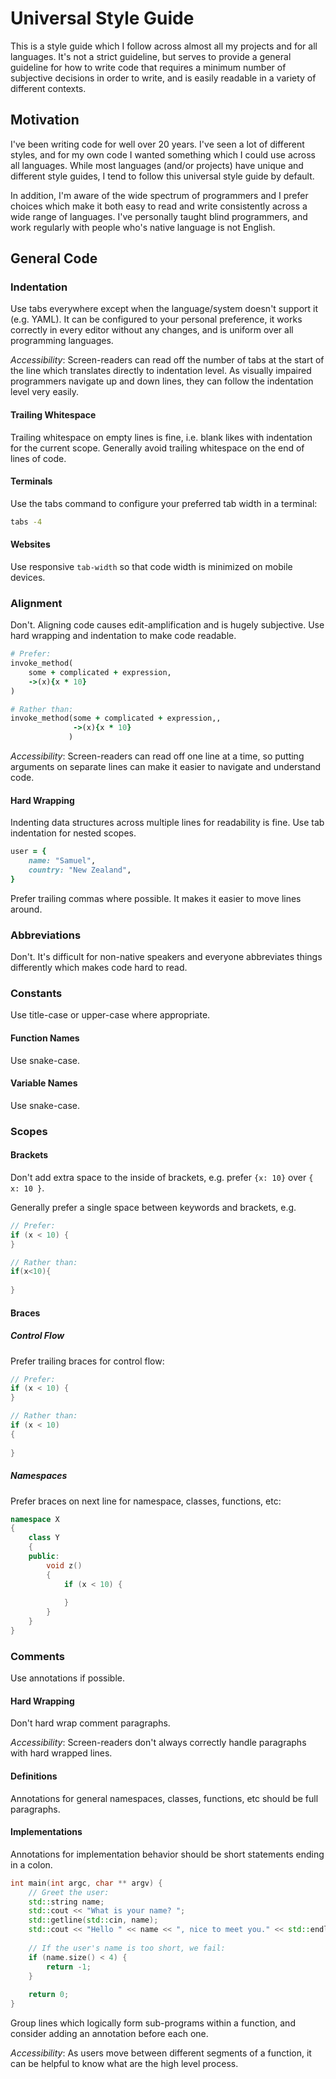 # Universal Style Guide

This is a style guide which I follow across almost all my projects and for all languages. It's not a strict guideline, but serves to provide a general guideline for how to write code that requires a minimum number of subjective decisions in order to write, and is easily readable in a variety of different contexts.

## Motivation

I've been writing code for well over 20 years. I've seen a lot of different styles, and for my own code I wanted something which I could use across all languages. While most languages (and/or projects) have unique and different style guides, I tend to follow this universal style guide by default.

In addition, I'm aware of the wide spectrum of programmers and I prefer choices which make it both easy to read and write consistently across a wide range of languages. I've personally taught blind programmers, and work regularly with people who's native language is not English.

## General Code

### Indentation

Use tabs everywhere except when the language/system doesn't support it (e.g. YAML). It can be configured to your personal preference, it works correctly in every editor without any changes, and is uniform over all programming languages.

*Accessibility*: Screen-readers can read off the number of tabs at the start of the line which translates directly to indentation level. As visually impaired programmers navigate up and down lines, they can follow the indentation level very easily.

#### Trailing Whitespace

Trailing whitespace on empty lines is fine, i.e. blank likes with indentation for the current scope. Generally avoid trailing whitespace on the end of lines of code.

#### Terminals

Use the tabs command to configure your preferred tab width in a terminal:

```bash
tabs -4
```

#### Websites

Use responsive `tab-width` so that code width is minimized on mobile devices.

### Alignment

Don't. Aligning code causes edit-amplification and is hugely subjective. Use hard wrapping and indentation to make code readable.

```ruby
# Prefer:
invoke_method(
	some + complicated + expression,
	->(x){x * 10}
)

# Rather than:
invoke_method(some + complicated + expression,,
              ->(x){x * 10}
             )
```

*Accessibility*: Screen-readers can read off one line at a time, so putting arguments on separate lines can make it easier to navigate and understand code.

#### Hard Wrapping

Indenting data structures across multiple lines for readability is fine. Use tab indentation for nested scopes.

```ruby
user = {
	name: "Samuel",
	country: "New Zealand",
}
```

Prefer trailing commas where possible. It makes it easier to move lines around.

### Abbreviations

Don't. It's difficult for non-native speakers and everyone abbreviates things differently which makes code hard to read.

### Constants

Use title-case or upper-case where appropriate.

#### Function Names

Use snake-case.

#### Variable Names

Use snake-case.

### Scopes

#### Brackets

Don't add extra space to the inside of brackets, e.g. prefer `{x: 10}` over `{ x: 10 }`.

Generally prefer a single space between keywords and brackets, e.g.

```c++
// Prefer:
if (x < 10) {
}

// Rather than:
if(x<10){
	
}
```

#### Braces

##### Control Flow

Prefer trailing braces for control flow:

```c++
// Prefer:
if (x < 10) {
}

// Rather than:
if (x < 10)
{
	
}
```

##### Namespaces

Prefer braces on next line for namespace, classes, functions, etc:

```c++
namespace X
{
	class Y
	{
	public:
		void z()
		{
			if (x < 10) {
				
			}
		}
	}
}
```

### Comments

Use annotations if possible.

#### Hard Wrapping

Don't hard wrap comment paragraphs.

*Accessibility*: Screen-readers don't always correctly handle paragraphs with hard wrapped lines.

#### Definitions

Annotations for general namespaces, classes, functions, etc should be full paragraphs.

#### Implementations

Annotations for implementation behavior should be short statements ending in a colon.

```c++
int main(int argc, char ** argv) {
	// Greet the user:
	std::string name;
	std::cout << "What is your name? ";
	std::getline(std::cin, name);
	std::cout << "Hello " << name << ", nice to meet you." << std::endl;
	
	// If the user's name is too short, we fail:
	if (name.size() < 4) {
		return -1;
	}
	
	return 0;
}
```

Group lines which logically form sub-programs within a function, and consider adding an annotation before each one.

*Accessibility*: As users move between different segments of a function, it can be helpful to know what are the high level process.